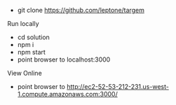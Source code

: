 - git clone https://github.com/leptone/targem

Run locally
- cd solution
- npm i
- npm start
- point browser to localhost:3000

View Online
- point browser to http://ec2-52-53-212-231.us-west-1.compute.amazonaws.com:3000/
